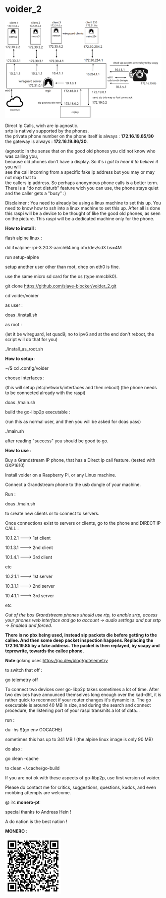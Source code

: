# voider_2

![tiefer](tiefer.png)


Direct Ip Calls, wich are ip agnostic.\
srtp is natively supported by the phones.\
the private phone number on the phone itself is always : **172.16.19.85/30**\
the gateway is always : **172.16.19.86/30**.

(agnostic in the sense that on the good old phones you did not know who was calling you,\
because old phones don't have a display. So it's _i got to hear it to believe it_ you will\
see the call incoming from a specific fake ip address but you may or may not map that to\
the callers ip address. So perhaps anonymous phone calls is a better term. There is a "do not disturb" 
feature wich you can use, the phone stays quiet and the caller gets a "busy" :)

Disclaimer : 
You need to already be using a linux machine to set this up.
You need to know how to ssh into a linux machine to set this up.
After all is done this raspi will be a device to be thought of like the good old phones,
as seen on the picture. This raspi will be a dedicated machine only for the phone.


**How to install** :

flash alpine linux :

dd if=alpine-rpi-3.20.3-aarch64.img of=/dev/sdX bs=4M

run setup-alpine

setup another user other than root, dhcp on eth0 is fine.

use the same micro sd card for the os (type mmcblk0).

git clone https://github.com/slave-blocker/voider_2.git

cd voider/voider

as user :

doas ./install.sh

as root :

(let it be wireguard, let quad9, no to ipv6 and at the end don't reboot, the script will do that for you)

./install_as_root.sh

**How to setup** :

~/$ cd .config/voider

choose interfaces :

(this will setup /etc/network/interfaces and then reboot)
(the phone needs to be connected already with the raspi)

doas ./main.sh

build the go-libp2p executable :

(run this as normal user, and then you will be asked for doas pass)

./main.sh

after reading "success" you should be good to go.

**How to use** :

Buy a Grandstream IP phone, that has a Direct ip call feature. (tested with GXP1610)

Install voider on a Raspberry Pi, or any Linux machine.

Connect a Grandstream phone to the usb dongle of your machine.

Run : 

doas ./main.sh

to create new clients or to connect to servers.
  
Once connections exist to servers or clients,
go to the phone and DIRECT IP CALL : 

10.1.2.1 ---> 1st client

10.1.3.1 ---> 2nd client 

10.1.4.1 ---> 3rd client

etc

10.2.1.1 ---> 1st server 

10.3.1.1 ---> 2nd server 

10.4.1.1 ---> 3rd server

etc

_Out of the box Grandstream phones should use rtp, to enable srtp, access your phones web interface
and go to account -> audio settings and put srtp -> Enabled and forced_.

**There is no pbx being used, instead sip packets die before getting to the callee.
And then some deep packet inspection happens. Replacing the 172.16.19.85 by a fake address.
The packet is then replayed, by scapy and tcprewrite, towards the callee phone.**

**Note**
golang uses https://go.dev/blog/gotelemetry

to switch that off :

go telemetry off

To connect two devices over go-libp2p takes sometimes a lot of time. After two devices have announced
themselves long enough over the kad-dht, it is rather quick to reconnect if your router changes it's dynamic ip.
The go executable is around 40 MB in size, and during the search and connect procedure, the listening port of your raspi
transmits a lot of data... 

run :

du -hs $(go env GOCACHE)

sometimes this has up to 341 MB ! (the alpine linux image is only 90 MB)

do also :

go clean -cache

to clean ~/.cache/go-build

If you are not ok with these aspects of go-libp2p, use first version of voider.


Please do contact me for critics, suggestions, questions, kudos, and even mobbing attempts are welcome.

@ irc   **monero-pt**

special thanks to Andreas Hein !

A do nation is the best nation !

**MONERO** :

![xmr](xmr.gif)

